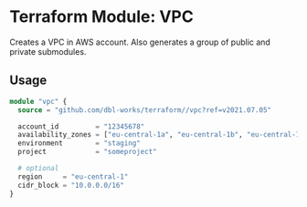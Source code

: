 # Terraform Module: VPC

Creates a VPC in AWS account. Also generates a group of public and private submodules.


## Usage

```terraform
module "vpc" {
  source = "github.com/dbl-works/terraform//vpc?ref=v2021.07.05"

  account_id         = "12345678"
  availability_zones = ["eu-central-1a", "eu-central-1b", "eu-central-1c"]
  environment        = "staging"
  project            = "someproject"

  # optional
  region     = "eu-central-1"
  cidr_block = "10.0.0.0/16"
}
```
